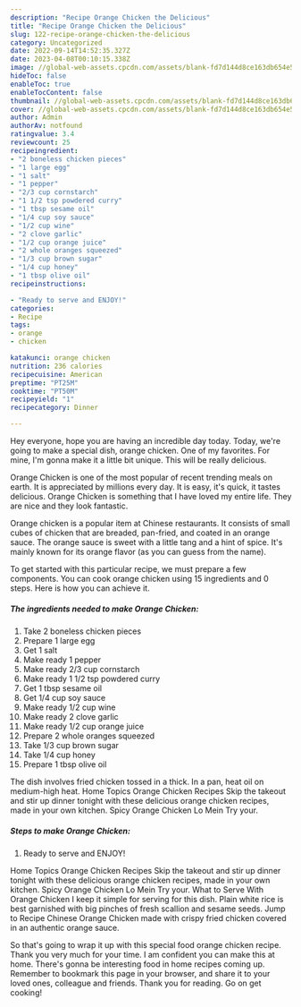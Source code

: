 ```yaml
---
description: "Recipe Orange Chicken the Delicious"
title: "Recipe Orange Chicken the Delicious"
slug: 122-recipe-orange-chicken-the-delicious
category: Uncategorized
date: 2022-09-14T14:52:35.327Z
date: 2023-04-08T00:10:15.338Z
image: //global-web-assets.cpcdn.com/assets/blank-fd7d144d8ce163db654e5a02c40b08a2775adb7897d16e4062681dc7e1b2800f.png
hideToc: false
enableToc: true
enableTocContent: false
thumbnail: //global-web-assets.cpcdn.com/assets/blank-fd7d144d8ce163db654e5a02c40b08a2775adb7897d16e4062681dc7e1b2800f.png
cover: //global-web-assets.cpcdn.com/assets/blank-fd7d144d8ce163db654e5a02c40b08a2775adb7897d16e4062681dc7e1b2800f.png
author: Admin
authorAv: notfound
ratingvalue: 3.4
reviewcount: 25
recipeingredient:
- "2 boneless chicken pieces"
- "1 large egg"
- "1 salt"
- "1 pepper"
- "2/3 cup cornstarch"
- "1 1/2 tsp powdered curry"
- "1 tbsp sesame oil"
- "1/4 cup soy sauce"
- "1/2 cup wine"
- "2 clove garlic"
- "1/2 cup orange juice"
- "2 whole oranges squeezed"
- "1/3 cup brown sugar"
- "1/4 cup honey"
- "1 tbsp olive oil"
recipeinstructions:

- "Ready to serve and ENJOY!"
categories:
- Recipe
tags:
- orange
- chicken

katakunci: orange chicken 
nutrition: 236 calories
recipecuisine: American
preptime: "PT25M"
cooktime: "PT50M"
recipeyield: "1"
recipecategory: Dinner

---
```



Hey everyone, hope you are having an incredible day today. Today, we're going to make a special dish, orange chicken. One of my favorites. For mine, I'm gonna make it a little bit unique. This will be really delicious.

Orange Chicken is one of the most popular of recent trending meals on earth. It is appreciated by millions every day. It is easy, it's quick, it tastes delicious. Orange Chicken is something that I have loved my entire life. They are nice and they look fantastic.

Orange chicken is a popular item at Chinese restaurants. It consists of small cubes of chicken that are breaded, pan-fried, and coated in an orange sauce. The orange sauce is sweet with a little tang and a hint of spice. It&#39;s mainly known for its orange flavor (as you can guess from the name).


To get started with this particular recipe, we must prepare a few components. You can cook orange chicken using 15 ingredients and 0 steps. Here is how you can achieve it.

<!--inarticleads1-->

##### The ingredients needed to make Orange Chicken:

1. Take 2 boneless chicken pieces
1. Prepare 1 large egg
1. Get 1 salt
1. Make ready 1 pepper
1. Make ready 2/3 cup cornstarch
1. Make ready 1 1/2 tsp powdered curry
1. Get 1 tbsp sesame oil
1. Get 1/4 cup soy sauce
1. Make ready 1/2 cup wine
1. Make ready 2 clove garlic
1. Make ready 1/2 cup orange juice
1. Prepare 2 whole oranges squeezed
1. Take 1/3 cup brown sugar
1. Take 1/4 cup honey
1. Prepare 1 tbsp olive oil


The dish involves fried chicken tossed in a thick. In a pan, heat oil on medium-high heat. Home Topics Orange Chicken Recipes Skip the takeout and stir up dinner tonight with these delicious orange chicken recipes, made in your own kitchen. Spicy Orange Chicken Lo Mein Try your. 

<!--inarticleads2-->

##### Steps to make Orange Chicken:


1. Ready to serve and ENJOY!

Home Topics Orange Chicken Recipes Skip the takeout and stir up dinner tonight with these delicious orange chicken recipes, made in your own kitchen. Spicy Orange Chicken Lo Mein Try your. What to Serve With Orange Chicken I keep it simple for serving for this dish. Plain white rice is best garnished with big pinches of fresh scallion and sesame seeds. Jump to Recipe Chinese Orange Chicken made with crispy fried chicken covered in an authentic orange sauce. 

So that's going to wrap it up with this special food orange chicken recipe. Thank you very much for your time. I am confident you can make this at home. There's gonna be interesting food in home recipes coming up. Remember to bookmark this page in your browser, and share it to your loved ones, colleague and friends. Thank you for reading. Go on get cooking!
